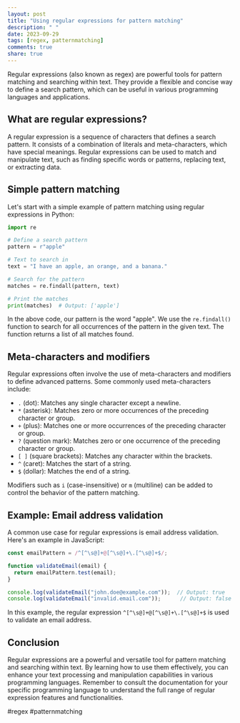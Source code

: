 ```yaml
---
layout: post
title: "Using regular expressions for pattern matching"
description: " "
date: 2023-09-29
tags: [regex, patternmatching]
comments: true
share: true
---
```


Regular expressions (also known as regex) are powerful tools for pattern matching and searching within text. They provide a flexible and concise way to define a search pattern, which can be useful in various programming languages and applications.

## What are regular expressions?

A regular expression is a sequence of characters that defines a search pattern. It consists of a combination of literals and meta-characters, which have special meanings. Regular expressions can be used to match and manipulate text, such as finding specific words or patterns, replacing text, or extracting data.

## Simple pattern matching

Let's start with a simple example of pattern matching using regular expressions in Python:

```python
import re

# Define a search pattern
pattern = r"apple"

# Text to search in
text = "I have an apple, an orange, and a banana."

# Search for the pattern
matches = re.findall(pattern, text)

# Print the matches
print(matches)  # Output: ['apple']
```

In the above code, our pattern is the word "apple". We use the `re.findall()` function to search for all occurrences of the pattern in the given text. The function returns a list of all matches found.

## Meta-characters and modifiers

Regular expressions often involve the use of meta-characters and modifiers to define advanced patterns. Some commonly used meta-characters include:

- `.` (dot): Matches any single character except a newline.
- `*` (asterisk): Matches zero or more occurrences of the preceding character or group.
- `+` (plus): Matches one or more occurrences of the preceding character or group.
- `?` (question mark): Matches zero or one occurrence of the preceding character or group.
- `[ ]` (square brackets): Matches any character within the brackets.
- `^` (caret): Matches the start of a string.
- `$` (dollar): Matches the end of a string.

Modifiers such as `i` (case-insensitive) or `m` (multiline) can be added to control the behavior of the pattern matching.

## Example: Email address validation

A common use case for regular expressions is email address validation. Here's an example in JavaScript:

```javascript
const emailPattern = /^[^\s@]+@[^\s@]+\.[^\s@]+$/;

function validateEmail(email) {
  return emailPattern.test(email);
}

console.log(validateEmail("john.doe@example.com"));  // Output: true
console.log(validateEmail("invalid.email.com"));      // Output: false
```

In this example, the regular expression `^[^\s@]+@[^\s@]+\.[^\s@]+$` is used to validate an email address. 

## Conclusion

Regular expressions are a powerful and versatile tool for pattern matching and searching within text. By learning how to use them effectively, you can enhance your text processing and manipulation capabilities in various programming languages. Remember to consult the documentation for your specific programming language to understand the full range of regular expression features and functionalities.

#regex #patternmatching